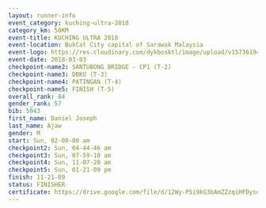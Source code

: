 ```yaml
--- 
layout: runner-info 
event_category: kuching-ultra-2018 
category_km: 50KM 
event-title: KUCHING ULTRA 2018 
event-location: BukCat City capital of Sarawak Malaysia 
event-logo: https://res.cloudinary.com/dykbosktl/image/upload/v1573619473/Logo/kuching-ultra-2018-logo_tlpvm5.png 
event-date: 2018-03-03 
checkpoint-name2: SANTUBONG BRIDGE - CP1 (T-2) 
checkpoint-name3: DBKU (T-3) 
checkpoint-name4: PATINGAN (T-4) 
checkpoint-name5: FINISH (T-5) 
overall_rank: 84
gender_rank: 57
bib: 5043
first_name: Daniel Joseph
last_name: Ajaw
gender: M
start: Sun, 02-00-00 am
checkpoint2: Sun, 04-44-46 am
checkpoint3: Sun, 07-59-10 am
checkpoint4: Sun, 11-07-20 am
checkpoint5: Sun, 01-21-09 pm
finish: 11-21-09
status: FINISHER
certificate: https://drive.google.com/file/d/12Wy-P5i9kG3bAmZZzqiHFDyseA01GkPK/view?usp=sharing
--- 
```

